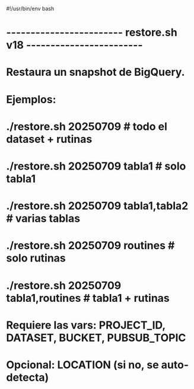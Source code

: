 #!/usr/bin/env bash
# ------------------------ restore.sh v18 ------------------------
#   Restaura un snapshot de BigQuery.
#
#   Ejemplos:
#     ./restore.sh 20250709                       # todo el dataset + rutinas
#     ./restore.sh 20250709 tabla1                # solo tabla1
#     ./restore.sh 20250709 tabla1,tabla2         # varias tablas
#     ./restore.sh 20250709 routines              # solo rutinas
#     ./restore.sh 20250709 tabla1,routines       # tabla1 + rutinas
#
#   Requiere las vars: PROJECT_ID, DATASET, BUCKET, PUBSUB_TOPIC
#   Opcional: LOCATION (si no, se auto-detecta)
